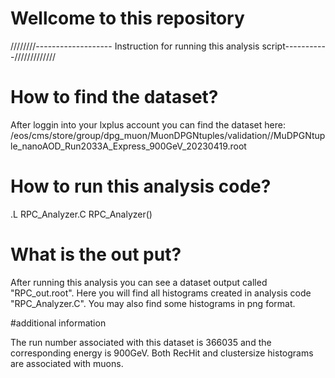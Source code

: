 # Wellcome to this repository

////////------------------- Instruction for running this analysis script-----------/////////////

# How to find the dataset?
After loggin into your lxplus account you can find the dataset here:
/eos/cms/store/group/dpg_muon/MuonDPGNtuples/validation//MuDPGNtuple_nanoAOD_Run2033A_Express_900GeV_20230419.root

# How to run this analysis code?
.L RPC_Analyzer.C
RPC_Analyzer()

# What is the out put?
After running this analysis you can see a dataset output called "RPC_out.root". Here you will find all histograms created in analysis code "RPC_Analyzer.C". You may also find some histograms in png format.

#additional information

The run number associated with this dataset is 366035 and the corresponding energy is 900GeV.
Both RecHit and clustersize histograms are associated with muons.
